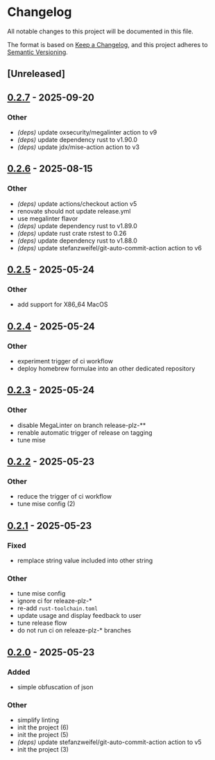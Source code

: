 # Changelog

All notable changes to this project will be documented in this file.

The format is based on [Keep a Changelog](https://keepachangelog.com/en/1.0.0/),
and this project adheres to [Semantic Versioning](https://semver.org/spec/v2.0.0.html).

## [Unreleased]

## [0.2.7](https://github.com/davidB/json-simple-obfuscator/compare/0.2.6...0.2.7) - 2025-09-20

### Other

- *(deps)* update oxsecurity/megalinter action to v9
- *(deps)* update dependency rust to v1.90.0
- *(deps)* update jdx/mise-action action to v3

## [0.2.6](https://github.com/davidB/json-simple-obfuscator/compare/0.2.5...0.2.6) - 2025-08-15

### Other

- *(deps)* update actions/checkout action v5
- renovate should not update release.yml
- use megalinter flavor
- *(deps)* update dependency rust to v1.89.0
- *(deps)* update rust crate rstest to 0.26
- *(deps)* update dependency rust to v1.88.0
- *(deps)* update stefanzweifel/git-auto-commit-action action to v6

## [0.2.5](https://github.com/davidB/json-simple-obfuscator/compare/0.2.4...0.2.5) - 2025-05-24

### Other

- add support for X86_64 MacOS

## [0.2.4](https://github.com/davidB/json-simple-obfuscator/compare/0.2.3...0.2.4) - 2025-05-24

### Other

- experiment trigger of ci workflow
- deploy homebrew formulae into an other dedicated repository

## [0.2.3](https://github.com/davidB/json-simple-obfuscator/compare/0.2.2...0.2.3) - 2025-05-24

### Other

- disable MegaLinter on branch release-plz-**
- renable automatic trigger of release on tagging
- tune mise

## [0.2.2](https://github.com/davidB/json-simple-obfuscator/compare/0.2.1...0.2.2) - 2025-05-23

### Other

- reduce the trigger of ci workflow
- tune mise config (2)

## [0.2.1](https://github.com/davidB/json-simple-obfuscator/compare/0.2.0...0.2.1) - 2025-05-23

### Fixed

- remplace string value included into other string

### Other

- tune mise config
- ignore ci for releaze-plz-*
- re-add `rust-toolchain.toml`
- update usage and display feedback to user
- tune release flow
- do not run ci on releaze-plz-* branches

## [0.2.0](https://github.com/davidB/json-simple-obfuscator/compare/0.1.0...0.2.0) - 2025-05-23

### Added

- simple obfuscation of json

### Other

- simplify linting
- init the project (6)
- init the project (5)
- *(deps)* update stefanzweifel/git-auto-commit-action action to v5
- init the project (3)
